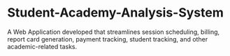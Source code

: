 # Student-Academy-Analysis-System
A Web Application developed that streamlines session scheduling, billing, report card generation, payment tracking, student tracking, and other academic-related tasks.
